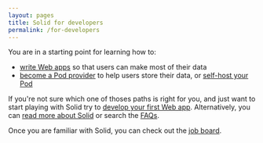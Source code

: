 ```yaml
---
layout: pages
title: Solid for developers
permalink: /for-developers
---
```


You are in a starting point for learning how to:
- [write Web apps]({{site.baseUrl}}/for-developers/apps) so that users can make most of their data
- [become a Pod provider]({{site.baseUrl}}/for-developers/pod-server) to help users store their data, or [self-host your Pod](/for-developers/pod-server)

If you're not sure which one of thoses paths is right for you, and just want to start playing with Solid try to [develop your first Web app]({{site.baseUrl}}/for-developers/apps/first-app). Alternatively, you can [read more about Solid]({{site.baseUrl}}/#what-is-solid) or search the [FAQs]({{site.baseUrl}}/faqs). 

Once you are familiar with Solid, you can check out the [job board](job-board).
